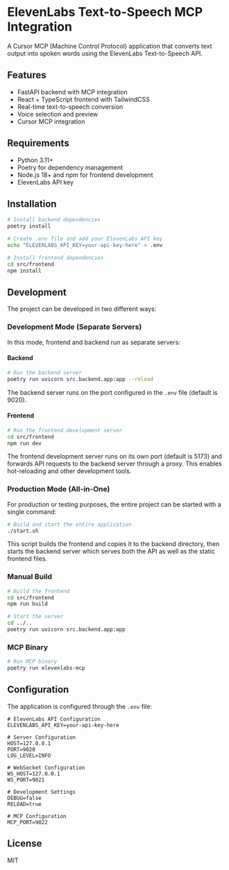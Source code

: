 # ElevenLabs Text-to-Speech MCP Integration

A Cursor MCP (Machine Control Protocol) application that converts text output into spoken words using the ElevenLabs Text-to-Speech API.

## Features

- FastAPI backend with MCP integration
- React + TypeScript frontend with TailwindCSS
- Real-time text-to-speech conversion
- Voice selection and preview
- Cursor MCP integration

## Requirements

- Python 3.11+
- Poetry for dependency management
- Node.js 18+ and npm for frontend development
- ElevenLabs API key

## Installation

```bash
# Install backend dependencies
poetry install

# Create .env file and add your ElevenLabs API key
echo "ELEVENLABS_API_KEY=your-api-key-here" > .env

# Install frontend dependencies
cd src/frontend
npm install
```

## Development

The project can be developed in two different ways:

### Development Mode (Separate Servers)

In this mode, frontend and backend run as separate servers:

#### Backend

```bash
# Run the backend server
poetry run uvicorn src.backend.app:app --reload
```

The backend server runs on the port configured in the `.env` file (default is 9020).

#### Frontend

```bash
# Run the frontend development server
cd src/frontend
npm run dev
```

The frontend development server runs on its own port (default is 5173) and forwards API requests to the backend server through a proxy. This enables hot-reloading and other development tools.

### Production Mode (All-in-One)

For production or testing purposes, the entire project can be started with a single command:

```bash
# Build and start the entire application
./start.sh
```

This script builds the frontend and copies it to the backend directory, then starts the backend server which serves both the API as well as the static frontend files.

### Manual Build

```bash
# Build the frontend
cd src/frontend
npm run build

# Start the server
cd ../..
poetry run uvicorn src.backend.app:app
```

### MCP Binary

```bash
# Run MCP binary
poetry run elevenlabs-mcp
```

## Configuration

The application is configured through the `.env` file:

```
# ElevenLabs API Configuration
ELEVENLABS_API_KEY=your-api-key-here

# Server Configuration
HOST=127.0.0.1
PORT=9020
LOG_LEVEL=INFO

# WebSocket Configuration
WS_HOST=127.0.0.1
WS_PORT=9021

# Development Settings
DEBUG=false
RELOAD=true

# MCP Configuration
MCP_PORT=9022
```

## License

MIT 
